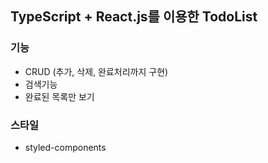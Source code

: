 ## TypeScript + React.js를 이용한 TodoList

### 기능
- CRUD (추가, 삭제, 완료처리까지 구현)
- 검색기능
- 완료된 목록만 보기

### 스타일
- styled-components
